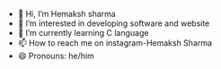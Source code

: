 - 👋 Hi, I’m Hemaksh sharma 
- 👀 I’m interested in developing software and website
- 🌱 I’m currently learning C language 
- 📫 How to reach me on instagram-Hemaksh Sharma 
- 😄 Pronouns: he/him

<!---
beasthan69/beasthan69 is a ✨ special ✨ repository because its `README.md` (this file) appears on your GitHub profile.
You can click the Preview link to take a look at your changes.
--->
